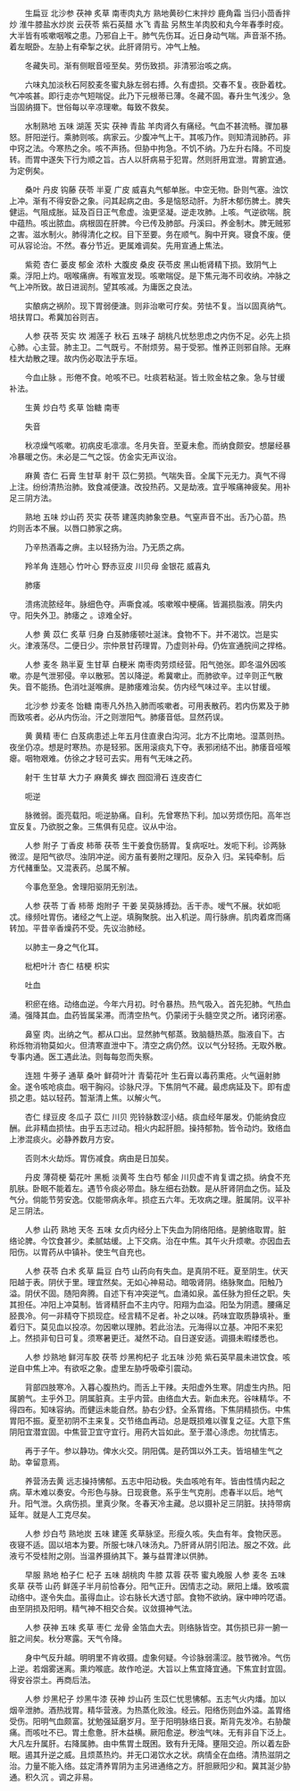 <!-- { "loadSidebar": true } -->
　　生扁豆 北沙参 茯神 炙草 南枣肉丸方 熟地黄砂仁末拌炒 鹿角霜 当归小茴香拌炒 淮牛膝盐水炒炭 云茯苓 紫石英醋 水飞 青盐 另熬生羊肉胶和丸今年春季时疫。大半皆有咳嗽咽喉之患。乃邪自上干。肺气先伤耳。近日身动气喘。声音渐不扬。着左眠卧。左胁上有牵掣之状。此肝肾阴亏。冲气上触。

　　冬藏失司。渐有侧眠音哑至矣。劳伤致损。非清邪治咳之病。

　　六味丸加淡秋石阿胶麦冬蜜丸脉左弱右搏。久有虚损。交春不复。夜卧着枕。气冲咳甚。即行走亦气短喘促。此乃下元根蒂已薄。冬藏不固。春升生气浅少。急当固纳摄下。世俗每以辛凉理嗽。每致不救矣。

　　水制熟地 五味 湖莲 芡实 茯神 青盐 羊肉肾久有痛经。气血不甚流畅。骤加暴怒。肝阳逆行。乘肺则咳。病家云。少腹冲气上干。其咳乃作。则知清润肺药。非中窍之法。今寒热之余。咳不声扬。但胁中拘急。不饥不纳。乃左升右降。不司旋转。而胃中遂失下行为顺之旨。古人以肝病易于犯胃。然则肝用宜泄。胃腑宜通。为定例矣。

　　桑叶 丹皮 钩藤 茯苓 半夏 广皮 威喜丸气郁单胀。中空无物。卧则气塞。浊饮上冲。渐有不得安卧之象。问其起病之由。多是恼怒动肝。为肝木郁伤脾土。脾失健运。气阻成胀。延及百日正气愈虚。浊更坚凝。逆走攻肺。上咳。气逆欲喘。脘中蕴热。咳出脓血。病根固在肝脾。今已传及肺部。丹溪曰。养金制木。脾无贼邪之害。滋水制火。肺得清化之权。目下至要。务在顺气。胸中开爽。寝食不废。便可从容论治。不然。春分节近。更属难调矣。先用宣通上焦法。

　　紫菀 杏仁 蒌皮 郁金 浓朴 大腹皮 桑皮 茯苓皮 黑山栀肾精下损。致阴气上乘。浮阳上灼。咽喉痛痹。有喉宣发现。咳嗽喘促。是下焦元海不司收纳。冲脉之气上冲所致。故日进润剂。望其咳减。为庸医之良法。

　　实酿病之祸阶。现下胃弱便溏。则非治嗽可疗矣。劳怯不复。当以固真纳气。培扶胃口。希冀加谷则吉。

　　人参 茯苓 芡实 坎 湘莲子 秋石 五味子 胡桃凡忧愁思虑之内伤不足。必先上损心肺。心主营。肺主卫。二气既亏。不耐烦劳。易于受邪。惟养正则邪自除。无麻桂大劫散之理。故内伤必取法乎东垣。

　　今血止脉 。形倦不食。呛咳不已。吐痰若粘涎。皆土败金枯之象。急与甘缓补法。

　　生黄 炒白芍 炙草 饴糖 南枣

　　失音

　　秋凉燥气咳嗽。初病皮毛凛凛。冬月失音。至夏未愈。而纳食颇安。想屡经暴冷暴暖之伤。未必是二气之馁。仿金实无声议治。

　　麻黄 杏仁 石膏 生甘草 射干 苡仁劳损。气喘失音。全属下元无力。真气不得上注。纷纷清热治肺。致食减便溏。改投热药。又是劫液。宜乎喉痛神疲矣。用补足三阴方法。

　　熟地 五味 炒山药 芡实 茯苓 建莲肉肺象空悬。气窒声音不出。舌乃心苗。热灼则舌本不展。以唇口肺家之病。

　　乃辛热酒毒之痹。主以轻扬为治。乃无质之病。

　　羚羊角 连翘心 竹叶心 野赤豆皮 川贝母 金银花 威喜丸

　　肺痿

　　溃疡流脓经年。脉细色夺。声嘶食减。咳嗽喉中梗痛。皆漏损脂液。阴失内守。阳失外卫。肺痿之 。谅难全好。

　　人参 黄 苡仁 炙草 归身 白芨肺痿顿吐涎沫。食物不下。并不渴饮。岂是实火。津液荡尽。二便日少。宗仲景甘药理胃。乃虚则补母。仍佐宣通脘间之捍格。

　　人参 麦冬 熟半夏 生甘草 白粳米 南枣肉劳烦经营。阳气弛张。即冬温外因咳嗽。亦是气泄邪侵。辛以散邪。苦以降逆。希冀嗽止。而肺欲辛。过辛则正气散失。音不能扬。色消吐涎喉痹。是肺痿难治矣。仿内经气味过辛。主以甘缓。

　　北沙参 炒麦冬 饴糖 南枣凡外热入肺而咳嗽者。可用表散药。若内伤累及于肺而致咳者。必从内伤治。汗之则泄阳气。肺痿音低。显然药误。

　　黄 黄精 枣仁 白芨病患述上年五月住直隶白沟河。北方不比南地。湿蒸则热。夜坐仍凉。想是时寒热。亦是轻邪。医用滚痰丸下夺。表邪闭结不出。肺痿音哑喉瘪。咽物艰难。仿徐之才轻可去实。用有气无味之药。

　　射干 生甘草 大力子 麻黄炙 蝉衣 囫囵滑石 连皮杏仁

　　呃逆

　　脉微弱。面亮载阳。呃逆胁痛。自利。先曾寒热下利。加以劳烦伤阳。高年岂宜反复。乃欲脱之象。三焦俱有见症。议从中治。

　　人参 附子 丁香皮 柿蒂 茯苓 生干姜食伤肠胃。复病呕吐。发呃下利。诊两脉微涩。是阳气欲尽。浊阴冲逆。阅方虽有姜附之理阳。反杂入 归。呆钝牵制。后方代赭重坠。又混表药。总属不解。

　　今事危至急。舍理阳驱阴无别法。

　　人参 茯苓 丁香 柿蒂 炮附子 干姜 吴萸脉搏劲。舌干赤。嗳气不展。状如呃忒。缘频吐胃伤。诸经之气上逆。填胸聚脘。出入机逆。周行脉痹。肌肉着席而痛转加。平昔辛香燥药不受。先议治肺经。

　　以肺主一身之气化耳。

　　枇杷叶汁 杏仁 桔梗 枳实

　　吐血

　　积瘀在络。动络血逆。今年六月初。时令暴热。热气吸入。首先犯肺。气热血涌。强降其血。血药皆属呆滞。而清空热气。仍蒙闭于头髓空灵之所。诸窍闭塞。

　　鼻窒 肉。出纳之气。都从口出。显然肺气郁蒸。致脑髓热蒸。脂液自下。古称烁物消物莫如火。但清寒直泄中下。清空之病仍然。议以气分轻扬。无取外散。专事内通。医工遇此法。则每每忽而失察。

　　连翘 牛蒡子 通草 桑叶 鲜荷叶汁 青菊花叶 生石膏以毒药熏疮。火气逼射肺金。遂令咳呛痰血。咽干胸闷。诊脉尺浮。下焦阴气不藏。最虑病延及下。即有虚损之患。姑以轻药。暂渐清上焦。以解火气。

　　杏仁 绿豆皮 冬瓜子 苡仁 川贝 兜铃脉数涩小结。痰血经年屡发。仍能纳食应酬。此非精血损怯。由乎五志过动。相火内起肝胆。操持郁勃。皆令动灼。致络血上渗混痰火。必静养数月方安。

　　否则木火劫烁。胃伤减食。病由是日加矣。

　　丹皮 薄荷梗 菊花叶 黑栀 淡黄芩 生白芍 郁金 川贝虚不肯复谓之损。纳食不充肌肤。卧眠不能着左。遇节令痰必带血。脉左细右劲数。是从肝肾阴血之伤。延及气分。倘能节劳安逸。仅能带病永年。损症五六年。无攻病之理。脏属阴。议平补足三阴法。

　　人参 山药 熟地 天冬 五味 女贞内经分上下失血为阴络阳络。是腑络取胃。脏络论脾。今饮食甚少。柔腻姑缓。上下交病。治在中焦。其午火升烦嗽。亦因血去阳伤。以胃药从中镇补。使生气自充也。

　　人参 茯苓 白术 炙草 扁豆 白芍 山药向有失血。是真阴不旺。夏至阴生。伏天阳越于表。阴伏于里。理宜然矣。无如心神易动。暗吸肾阴。络脉聚血。阳触乃溢。阴伏不固。随阳奔腾。自述下有冲突逆气。血涌如泉。盖任脉为担任之职。失其担任。冲阳上冲莫制。皆肾精肝血不主内守。阳翔为血溢。阳坠为阴遗。腰痛足胫畏冷。何一非精夺下损现症。经言精不足者。补之以味。药味宜取质静填补。重着归下。莫见血以投凉。勿因嗽以理肺。若此治法。元海得以立基。冲阳不来犯上。然损非旬日可复。须寒暑更迁。凝然不动。自日遂安适。调摄未暇缕悉也。

　　人参 炒熟地 鲜河车胶 茯苓 炒黑枸杞子 北五味 沙苑 紫石英早晨未进饮食。咳逆自中焦上冲。有欲呕之象。虚里左胁呼吸牵引震动。

　　背部四肢寒冷。入暮心腹热灼。而舌上干辣。夫阳虚外生寒。阴虚生内热。阳属腑气。主乎外卫。阴属脏真。主乎内营。由络血大去。新血未充。谷味精华。不得四布。知味容纳。而健运未能自然。胁右少舒。全系胃络。下焦阴精损伤。中焦胃阳不振。夏至初阴不主来复。交节络血再动。总是既损难以骤复之征。大意下焦阴阳宜潜宜固。中焦营卫宜守宜行。用药大旨如此。至于潜心涤虑。勿扰情志。

　　再于子午。参以静功。俾水火交。阴阳偶。是药饵以外工夫。皆培植生气之助。幸留意焉。

　　养营汤去黄 远志操持怫郁。五志中阳动极。失血咳呛有年。皆由性情内起之病。草木难以奏安。今形色与脉。日现衰惫。系乎生气克削。虑春半以后。地气升。阳气泄。久病伤损。里真少聚。冬春天冷主藏。总以摄补足三阴脏。扶持带病延年。就是人工克尽矣。

　　人参 炒白芍 熟地炭 五味 建莲 炙草脉坚。形瘦久咳。失血有年。食物厌恶。夜寝不适。固以培本为要。所服七味八味汤丸。乃肝肾从阴引阳法。服之不效。此液亏不受桂附之刚。当温养摄纳其下。兼与益胃津以供肺。

　　早服 熟地 柏子仁 杞子 五味 胡桃肉 牛膝 苁蓉 茯苓 蜜丸晚服 人参 麦冬 五味 炙草 茯苓 山药 鲜莲子半月前恰春分。阳气正升。因情志之动。厥阳上燔。致咳震动络中。遂令失血。虽得血止。诊右脉长大透寸部。食物不欲纳。寐中呻吟呓语。由至阴损及阳明。精气神不相交合矣。议敛摄神气法。

　　人参 茯神 五味 炙草 枣仁 龙骨 金箔血大去。则络脉皆空。其伤损已非一腑一脏之间矣。秋分寒露。天气令降。

　　身中气反升越。明明里不肯收摄。虚象何疑。今诊脉弱濡涩。肢节微冷。气伤上逆。若烟雾迷离。熏灼喉底。故作呛逆。大旨以上焦宜降宜通。下焦宜封宜固。得安谷崇土。再商后法。

　　人参 炒黑杞子 炒黑牛漆 茯神 炒山药 生苡仁忧思怫郁。五志气火内燔。加以烟辛泄肺。酒热戕胃。精华营液。为热蒸化败浊。经云。阳络伤则血外溢。盖胃络受伤。阳明气血颇富。犹勉强延磨岁月。至于阳明脉络日衰。斯背先发冷。右胁酸痛。而咳吐不已。胃土愈惫。肝木益横。厥阳愈逆。秽浊气味。无有非自下泛上。大凡左升属肝。右降属肺。由中焦胃土既困。致有升无降。壅阻交迫。所以着左卧眠。遏其升逆之威。且烦蒸热灼。并无口渴饮水之状。病情全在血络。清热滋阴之治。力量不能入络。兹定清养胃阴为主另进通络之方。肝胆厥阳少和。冀其涎少胁通。积久沉 。调之非易。

